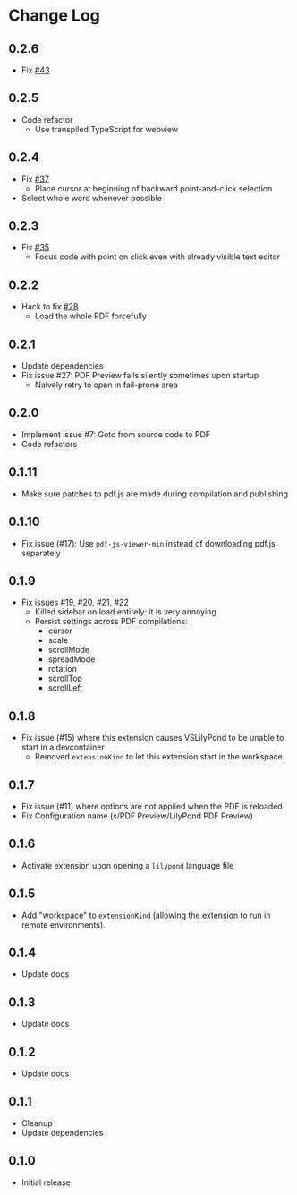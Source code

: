 # Change Log

## 0.2.6
- Fix [#43](https://github.com/lhl2617/VSLilyPond-PDF-preview/issues/37)

## 0.2.5
- Code refactor
  - Use transpiled TypeScript for webview

## 0.2.4
- Fix [#37](https://github.com/lhl2617/VSLilyPond-PDF-preview/issues/37)
  - Place cursor at beginning of backward point-and-click selection
- Select whole word whenever possible

## 0.2.3
- Fix [#35](https://github.com/lhl2617/VSLilyPond-PDF-preview/issues/35)
  - Focus code with point on click even with already visible text editor

## 0.2.2
- Hack to fix [#28](https://github.com/lhl2617/VSLilyPond-PDF-preview/issues/28)
  - Load the whole PDF forcefully

## 0.2.1
- Update dependencies
- Fix issue #27: PDF Preview fails silently sometimes upon startup
  - Naively retry to open in fail-prone area

## 0.2.0
- Implement issue #7: Goto from source code to PDF
- Code refactors

## 0.1.11
- Make sure patches to pdf.js are made during compilation and publishing

## 0.1.10
- Fix issue (#17): Use `pdf-js-viewer-min` instead of downloading pdf.js separately

## 0.1.9
- Fix issues #19, #20, #21, #22
  - Killed sidebar on load entirely: it is very annoying
  - Persist settings across PDF compilations:
    - cursor
    - scale
    - scrollMode
    - spreadMode
    - rotation
    - scrollTop
    - scrollLeft

## 0.1.8
- Fix issue (#15) where this extension causes VSLilyPond to be unable to start in a devcontainer
  - Removed `extensionKind` to let this extension start in the workspace.

## 0.1.7
- Fix issue (#11) where options are not applied when the PDF is reloaded
- Fix Configuration name (s/PDF Preview/LilyPond PDF Preview)

## 0.1.6
- Activate extension upon opening a `lilypond` language file

## 0.1.5
- Add "workspace" to `extensionKind` (allowing the extension to run in remote environments).

## 0.1.4
- Update docs

## 0.1.3
- Update docs

## 0.1.2
- Update docs

## 0.1.1
- Cleanup
- Update dependencies

## 0.1.0

- Initial release